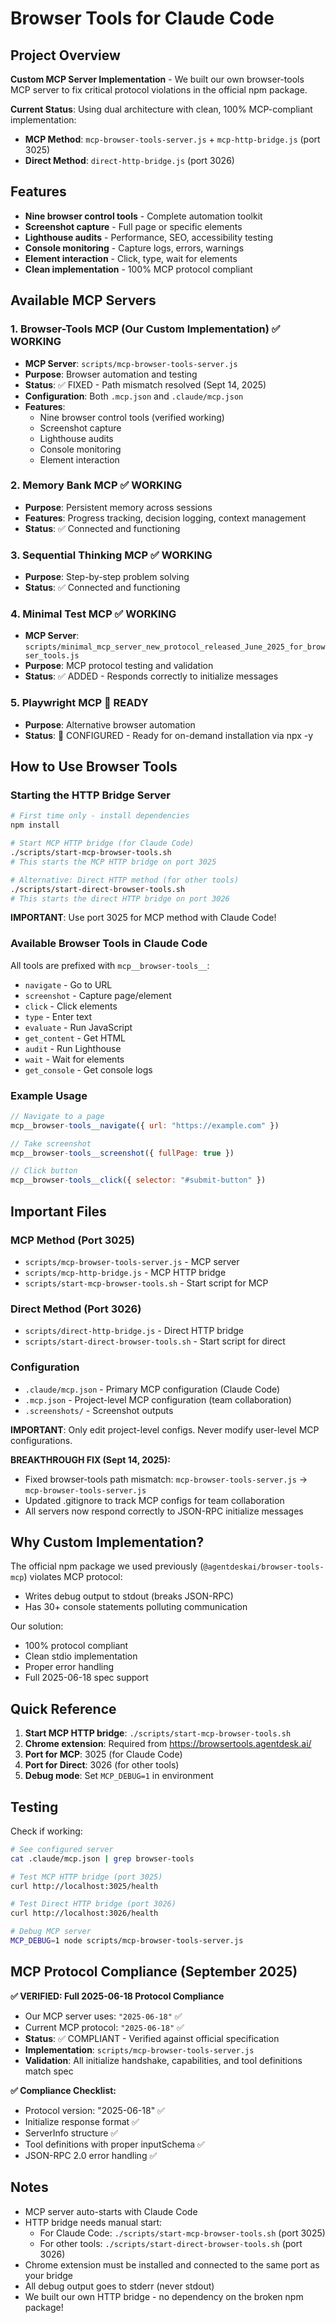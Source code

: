 # Browser Tools for Claude Code

## Project Overview

**Custom MCP Server Implementation** - We built our own browser-tools MCP server to fix critical protocol violations in the official npm package.

**Current Status**: Using dual architecture with clean, 100% MCP-compliant implementation:
- **MCP Method**: `mcp-browser-tools-server.js` + `mcp-http-bridge.js` (port 3025)
- **Direct Method**: `direct-http-bridge.js` (port 3026)

## Features

- **Nine browser control tools** - Complete automation toolkit
- **Screenshot capture** - Full page or specific elements
- **Lighthouse audits** - Performance, SEO, accessibility testing
- **Console monitoring** - Capture logs, errors, warnings
- **Element interaction** - Click, type, wait for elements
- **Clean implementation** - 100% MCP protocol compliant

## Available MCP Servers

### 1. Browser-Tools MCP (Our Custom Implementation) ✅ WORKING
- **MCP Server**: `scripts/mcp-browser-tools-server.js`
- **Purpose**: Browser automation and testing
- **Status**: ✅ FIXED - Path mismatch resolved (Sept 14, 2025)
- **Configuration**: Both `.mcp.json` and `.claude/mcp.json`
- **Features**:
  - Nine browser control tools (verified working)
  - Screenshot capture
  - Lighthouse audits
  - Console monitoring
  - Element interaction

### 2. Memory Bank MCP ✅ WORKING
- **Purpose**: Persistent memory across sessions
- **Features**: Progress tracking, decision logging, context management
- **Status**: ✅ Connected and functioning

### 3. Sequential Thinking MCP ✅ WORKING
- **Purpose**: Step-by-step problem solving
- **Status**: ✅ Connected and functioning

### 4. Minimal Test MCP ✅ WORKING
- **MCP Server**: `scripts/minimal_mcp_server_new_protocol_released_June_2025_for_browser_tools.js`
- **Purpose**: MCP protocol testing and validation
- **Status**: ✅ ADDED - Responds correctly to initialize messages

### 5. Playwright MCP 🔄 READY
- **Purpose**: Alternative browser automation
- **Status**: 🔄 CONFIGURED - Ready for on-demand installation via npx -y

## How to Use Browser Tools

### Starting the HTTP Bridge Server

```bash
# First time only - install dependencies
npm install

# Start MCP HTTP bridge (for Claude Code)
./scripts/start-mcp-browser-tools.sh
# This starts the MCP HTTP bridge on port 3025

# Alternative: Direct HTTP method (for other tools)
./scripts/start-direct-browser-tools.sh
# This starts the direct HTTP bridge on port 3026
```

**IMPORTANT**: Use port 3025 for MCP method with Claude Code!

### Available Browser Tools in Claude Code

All tools are prefixed with `mcp__browser-tools__`:

- `navigate` - Go to URL
- `screenshot` - Capture page/element
- `click` - Click elements
- `type` - Enter text
- `evaluate` - Run JavaScript
- `get_content` - Get HTML
- `audit` - Run Lighthouse
- `wait` - Wait for elements
- `get_console` - Get console logs

### Example Usage

```javascript
// Navigate to a page
mcp__browser-tools__navigate({ url: "https://example.com" })

// Take screenshot
mcp__browser-tools__screenshot({ fullPage: true })

// Click button
mcp__browser-tools__click({ selector: "#submit-button" })
```

## Important Files

### MCP Method (Port 3025)
- `scripts/mcp-browser-tools-server.js` - MCP server
- `scripts/mcp-http-bridge.js` - MCP HTTP bridge
- `scripts/start-mcp-browser-tools.sh` - Start script for MCP

### Direct Method (Port 3026)
- `scripts/direct-http-bridge.js` - Direct HTTP bridge
- `scripts/start-direct-browser-tools.sh` - Start script for direct

### Configuration
- `.claude/mcp.json` - Primary MCP configuration (Claude Code)
- `.mcp.json` - Project-level MCP configuration (team collaboration)
- `.screenshots/` - Screenshot outputs

**IMPORTANT**: Only edit project-level configs. Never modify user-level MCP configurations.

**BREAKTHROUGH FIX (Sept 14, 2025):**
- Fixed browser-tools path mismatch: `mcp-browser-tools-server.js` → `mcp-browser-tools-server.js`
- Updated .gitignore to track MCP configs for team collaboration
- All servers now respond correctly to JSON-RPC initialize messages

## Why Custom Implementation?

The official npm package we used previously (`@agentdeskai/browser-tools-mcp`) violates MCP protocol:
- Writes debug output to stdout (breaks JSON-RPC)
- Has 30+ console statements polluting communication

Our solution:
- 100% protocol compliant
- Clean stdio implementation
- Proper error handling
- Full 2025-06-18 spec support

## Quick Reference

1. **Start MCP HTTP bridge**: `./scripts/start-mcp-browser-tools.sh`
2. **Chrome extension**: Required from https://browsertools.agentdesk.ai/
3. **Port for MCP**: 3025 (for Claude Code)
4. **Port for Direct**: 3026 (for other tools)
5. **Debug mode**: Set `MCP_DEBUG=1` in environment

## Testing

Check if working:
```bash
# See configured server
cat .claude/mcp.json | grep browser-tools

# Test MCP HTTP bridge (port 3025)
curl http://localhost:3025/health

# Test Direct HTTP bridge (port 3026)
curl http://localhost:3026/health

# Debug MCP server
MCP_DEBUG=1 node scripts/mcp-browser-tools-server.js
```

## MCP Protocol Compliance (September 2025)

**✅ VERIFIED: Full 2025-06-18 Protocol Compliance**
- Our MCP server uses: `"2025-06-18"` ✅
- Current MCP protocol: `"2025-06-18"` ✅
- **Status**: ✅ COMPLIANT - Verified against official specification
- **Implementation**: `scripts/mcp-browser-tools-server.js`
- **Validation**: All initialize handshake, capabilities, and tool definitions match spec

**✅ Compliance Checklist:**
- Protocol version: "2025-06-18" ✅
- Initialize response format ✅
- ServerInfo structure ✅
- Tool definitions with proper inputSchema ✅
- JSON-RPC 2.0 error handling ✅

## Notes

- MCP server auto-starts with Claude Code
- HTTP bridge needs manual start:
  - For Claude Code: `./scripts/start-mcp-browser-tools.sh` (port 3025)
  - For other tools: `./scripts/start-direct-browser-tools.sh` (port 3026)
- Chrome extension must be installed and connected to the same port as your bridge
- All debug output goes to stderr (never stdout)
- We built our own HTTP bridge - no dependency on the broken npm package!
